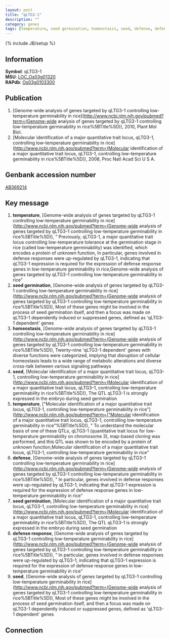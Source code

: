 ```yaml
---
layout: post
title: "qLTG3-1"
description: ""
category: genes
tags: [temperature, seed germination, homeostasis, seed, defense, defense response]
---
```

{% include JB/setup %}

## Information
__Symbol__: qLTG3-1  
__MSU__: [LOC_Os03g01320](http://rice.plantbiology.msu.edu/cgi-bin/ORF_infopage.cgi?orf=LOC_Os03g01320)  
__RAPdb__: [Os03g0103300](http://rapdb.dna.affrc.go.jp/viewer/gbrowse_details/irgsp1?name=Os03g0103300)  

## Publication
1. [Genome-wide analysis of genes targeted by qLTG3-1 controlling low-temperature germinability in rice](http://www.ncbi.nlm.nih.gov/pubmed?term=(Genome-wide analysis of genes targeted by qLTG3-1 controlling low-temperature germinability in rice%5BTitle%5D)), 2010, Plant Mol Biol.
2. [Molecular identification of a major quantitative trait locus, qLTG3-1, controlling low-temperature germinability in rice](http://www.ncbi.nlm.nih.gov/pubmed?term=(Molecular identification of a major quantitative trait locus, qLTG3-1, controlling low-temperature germinability in rice%5BTitle%5D)), 2008, Proc Natl Acad Sci U S A.

## Genbank accession number
[AB369214](http://www.ncbi.nlm.nih.gov/nuccore/AB369214)

## Key message
1. __temperature__, [Genome-wide analysis of genes targeted by qLTG3-1 controlling low-temperature germinability in rice](http://www.ncbi.nlm.nih.gov/pubmed?term=(Genome-wide analysis of genes targeted by qLTG3-1 controlling low-temperature germinability in rice%5BTitle%5D)), " Previously, qLTG3-1, a major quantitative trait locus controlling low-temperature tolerance at the germination stage in rice (called low-temperature germinability) was identified, which encodes a protein of unknown function, In particular, genes involved in defense responses were up-regulated by qLTG3-1, indicating that qLTG3-1 expression is required for the expression of defense response genes in low-temperature germinability in rice,Genome-wide analysis of genes targeted by qLTG3-1 controlling low-temperature germinability in rice"
2. __seed germination__, [Genome-wide analysis of genes targeted by qLTG3-1 controlling low-temperature germinability in rice](http://www.ncbi.nlm.nih.gov/pubmed?term=(Genome-wide analysis of genes targeted by qLTG3-1 controlling low-temperature germinability in rice%5BTitle%5D)),  Most of these genes might be involved in the process of seed germination itself, and then a focus was made on qLTG3-1 dependently induced or suppressed genes, defined as 'qLTG3-1 dependent' genes
3. __homeostasis__, [Genome-wide analysis of genes targeted by qLTG3-1 controlling low-temperature germinability in rice](http://www.ncbi.nlm.nih.gov/pubmed?term=(Genome-wide analysis of genes targeted by qLTG3-1 controlling low-temperature germinability in rice%5BTitle%5D)),  Twenty-nine 'qLTG3-1 dependent' genes with diverse functions were categorized, implying that disruption of cellular homeostasis leads to a wide range of metabolic alterations and diverse cross-talk between various signaling pathways
4. __seed__, [Molecular identification of a major quantitative trait locus, qLTG3-1, controlling low-temperature germinability in rice](http://www.ncbi.nlm.nih.gov/pubmed?term=(Molecular identification of a major quantitative trait locus, qLTG3-1, controlling low-temperature germinability in rice%5BTitle%5D)),  The QTL qLTG3-1 is strongly expressed in the embryo during seed germination
5. __temperature__, ["Molecular identification of a major quantitative trait locus, qLTG3-1, controlling low-temperature germinability in rice"](http://www.ncbi.nlm.nih.gov/pubmed?term=("Molecular identification of a major quantitative trait locus, qLTG3-1, controlling low-temperature germinability in rice"%5BTitle%5D)), " To understand the molecular basis of one of these QTLs, qLTG3-1 (quantitative trait locus for low-temperature germinability on chromosome 3), map-based cloning was performed, and this QTL was shown to be encoded by a protein of unknown function,Molecular identification of a major quantitative trait locus, qLTG3-1, controlling low-temperature germinability in rice"
6. __defense__, [Genome-wide analysis of genes targeted by qLTG3-1 controlling low-temperature germinability in rice](http://www.ncbi.nlm.nih.gov/pubmed?term=(Genome-wide analysis of genes targeted by qLTG3-1 controlling low-temperature germinability in rice%5BTitle%5D)), " In particular, genes involved in defense responses were up-regulated by qLTG3-1, indicating that qLTG3-1 expression is required for the expression of defense response genes in low-temperature germinability in rice"
7. __seed germination__, [Molecular identification of a major quantitative trait locus, qLTG3-1, controlling low-temperature germinability in rice](http://www.ncbi.nlm.nih.gov/pubmed?term=(Molecular identification of a major quantitative trait locus, qLTG3-1, controlling low-temperature germinability in rice%5BTitle%5D)),  The QTL qLTG3-1 is strongly expressed in the embryo during seed germination
8. __defense response__, [Genome-wide analysis of genes targeted by qLTG3-1 controlling low-temperature germinability in rice](http://www.ncbi.nlm.nih.gov/pubmed?term=(Genome-wide analysis of genes targeted by qLTG3-1 controlling low-temperature germinability in rice%5BTitle%5D)), " In particular, genes involved in defense responses were up-regulated by qLTG3-1, indicating that qLTG3-1 expression is required for the expression of defense response genes in low-temperature germinability in rice"
9. __seed__, [Genome-wide analysis of genes targeted by qLTG3-1 controlling low-temperature germinability in rice](http://www.ncbi.nlm.nih.gov/pubmed?term=(Genome-wide analysis of genes targeted by qLTG3-1 controlling low-temperature germinability in rice%5BTitle%5D)),  Most of these genes might be involved in the process of seed germination itself, and then a focus was made on qLTG3-1 dependently induced or suppressed genes, defined as 'qLTG3-1 dependent' genes

## Connection


